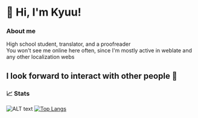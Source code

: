 <h1>👋 Hi, I'm Kyuu!</h1>
<h3>About me</h3>
High school student, translator, and a proofreader
<br>You won't see me online here often, since I'm mostly active in weblate and any other localization webs</br>
<h2>I look forward to interact with other people 💙</h2>

<h3>📈 Stats</h3>
           
![ALT text](https://github-readme-stats.vercel.app/api?username=nnikyuu&show_icons=true&theme=gruvbox) [![Top Langs](https://github-readme-stats.vercel.app/api/top-langs/?username=nnikyuu&theme=gruvbox)](https://github.com/anuraghazra/github-readme-stats)
